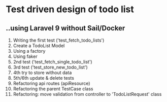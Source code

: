 
# Test driven design of todo list

## ..using Laravel 9 without Sail/Docker

1. Writing the first test ('test_fetch_todo_lists')
2. Create a TodoList Model
3. Using a factory
4. Using faker
5. 2nd test ('test_fetch_single_todo_list')
6. 3rd test ('test_store_new_todo_list')
7. 4th try to store without data
8. 5th/6th update & delete tests
9. Refactoring api routes (apiResource)
10. Refactoring the parent TestCase class
11. Refactoring: move validation from controller to 'TodoListRequest' class

